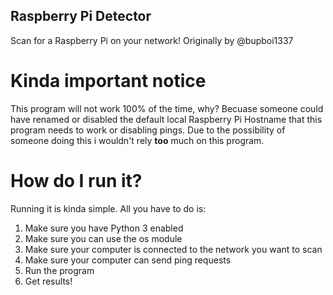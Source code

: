 ## Raspberry Pi Detector

Scan for a Raspberry Pi on your network!
Originally by @bupboi1337

# Kinda important notice

This program will not work 100% of the time, why? 
Becuase someone could have renamed or disabled the default local Raspberry Pi Hostname that this program needs to work or disabling pings.
Due to the possibility of someone doing this i wouldn't rely **too** much on this program.

# How do I run it?

Running it is kinda simple. All you have to do is:
1. Make sure you have Python 3 enabled
2. Make sure you can use the os module
3. Make sure your computer is connected to the network you want to scan
4. Make sure your computer can send ping requests
5. Run the program
6. Get results!
